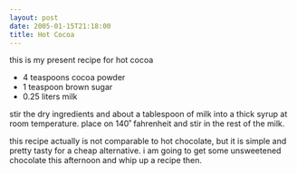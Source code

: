 ```yaml
---
layout: post
date: 2005-01-15T21:18:00
title: Hot Cocoa
---
```


this is my present recipe for hot cocoa

-   4 teaspoons cocoa powder
-   1 teaspoon brown sugar
-   0.25 liters milk

stir the dry ingredients and about a tablespoon of milk into a thick
syrup at room temperature. place on 140˚ fahrenheit and stir in the rest
of the milk.

this recipe actually is not comparable to hot chocolate, but it is
simple and pretty tasty for a cheap alternative. i am going to get some
unsweetened chocolate this afternoon and whip up a recipe then.
